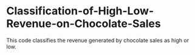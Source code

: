 # Classification-of-High-Low-Revenue-on-Chocolate-Sales
This code classifies the revenue generated by chocolate sales as high or low.
